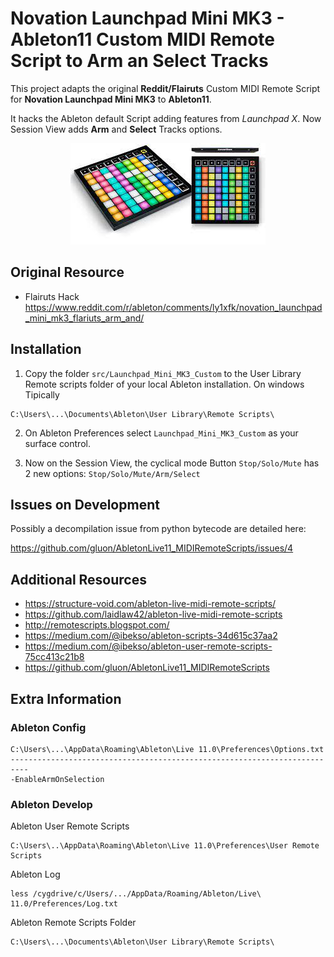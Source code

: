 # Novation Launchpad Mini MK3 - Ableton11 Custom MIDI Remote Script to Arm an Select Tracks

This project adapts the original **Reddit/Flairuts** Custom MIDI Remote Script  for **Novation Launchpad Mini MK3** to **Ableton11**.

It hacks the Ableton default Script adding features from *Launchpad X*. Now Session View adds **Arm** and **Select** Tracks options.

<div style="text-align:center"><img src=./images/novation_launchpad_mini_mk3.jpeg /></div>


## Original Resource
- Flairuts Hack
https://www.reddit.com/r/ableton/comments/ly1xfk/novation_launchpad_mini_mk3_flariuts_arm_and/



## Installation
1. Copy the folder `src/Launchpad_Mini_MK3_Custom` to the User Library Remote scripts folder of your local Ableton installation.
On windows Tipically

```
C:\Users\...\Documents\Ableton\User Library\Remote Scripts\
```

2. On Ableton Preferences select `Launchpad_Mini_MK3_Custom` as your surface control.

3. Now on the Session View, the cyclical mode Button `Stop/Solo/Mute` has 2 new options: `Stop/Solo/Mute/Arm/Select`

## Issues on Development

Possibly a decompilation issue from python bytecode are detailed here:

https://github.com/gluon/AbletonLive11_MIDIRemoteScripts/issues/4


## Additional Resources

- https://structure-void.com/ableton-live-midi-remote-scripts/
- https://github.com/laidlaw42/ableton-live-midi-remote-scripts
- http://remotescripts.blogspot.com/
- https://medium.com/@ibekso/ableton-scripts-34d615c37aa2
- https://medium.com/@ibekso/ableton-user-remote-scripts-75cc413c21b8
- https://github.com/gluon/AbletonLive11_MIDIRemoteScripts


## Extra Information
### Ableton Config

```
C:\Users\...\AppData\Roaming\Ableton\Live 11.0\Preferences\Options.txt
--------------------------------------------------------------------------
-EnableArmOnSelection
```
    
### Ableton Develop

Ableton User Remote Scripts
```
C:\Users\..\AppData\Roaming\Ableton\Live 11.0\Preferences\User Remote Scripts
```

Ableton Log
```
less /cygdrive/c/Users/.../AppData/Roaming/Ableton/Live\ 11.0/Preferences/Log.txt
```

Ableton Remote Scripts Folder
```
C:\Users\...\Documents\Ableton\User Library\Remote Scripts\
```

